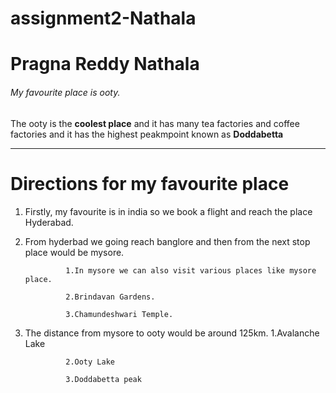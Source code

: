 # assignment2-Nathala
# Pragna Reddy Nathala
###### My favourite place is ooty.
The ooty is the **coolest place** and it has many tea factories and coffee factories and it has the highest peakmpoint known as **Doddabetta**

***

# Directions for my favourite place
1. Firstly, my favourite is in india so we book a flight and reach the place Hyderabad.
2. From hyderbad we going reach banglore and then from the next stop place would be mysore.

                1.In mysore we can also visit various places like mysore place.

                2.Brindavan Gardens.

                3.Chamundeshwari Temple.
3. The distance from mysore to ooty would be around 125km.
                1.Avalanche Lake

                2.Ooty Lake

                3.Doddabetta peak

